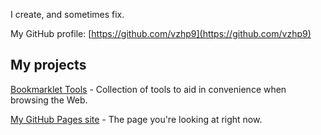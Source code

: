 I create, and sometimes fix.

My GitHub profile: [https://github.com/vzhp9](https://github.com/vzhp9)

## My projects

[Bookmarklet Tools](https://vzhp9.github.io/BookmarkletTools) - Collection of tools to aid in convenience when browsing the Web.

[My GitHub Pages site](https://github.com/vzhp9/vzhp9.github.io) - The page you're looking at right now.
